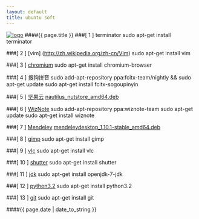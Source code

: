 ```yaml
---
layout: default
title: ubuntu soft
---
```

[![logo](/favicon.ico)](http://agronomyinfo.tk/)
####{{ page.title }}
###\[ 1 \] terminator
	sudo apt-get install terminator

###\[ 2 \] [vim] (http://zh.wikipedia.org/zh-cn/Vim)
	sudo apt-get install vim
	
###\[ 3 \] [chromium](http://zh.wikipedia.org/wiki/Chromium)
	sudo apt-get install chromium-browser
	
###\[ 4 \] 搜狗拼音
	sudo add-apt-repository ppa:fcitx-team/nightly && sudo apt-get update
	sudo apt-get install fcitx-sogoupinyin
	
###\[ 5 \] [坚果云](http://wiki.linuxdeepin.com/index.php?title=%E5%9D%9A%E6%9E%9C%E4%BA%91)
	[nautilus_nutstore_amd64.deb](https://jianguoyun.com/static/exe/installer/ubuntu/nautilus_nutstore_amd64.deb)
	
###\[ 6 \] [WizNote](http://www.wiz.cn/index.html)
	sudo add-apt-repository ppa:wiznote-team
	sudo apt-get update
	sudo apt-get install wiznote
	
###\[ 7 \] [Mendeley](http://en.wikipedia.org/wiki/Mendeley)
	[mendeleydesktop_1.10.1-stable_amd64.deb](http://download.mendeley.com/apt/pool/main/m/mendeleydesktop/mendeleydesktop_1.10.1-stable_amd64.deb)
	
###\[ 8 \] [gimp](http://zh.wikipedia.org/wiki/GIMP)
	sudo apt-get install gimp
	
###\[ 9 \] [vlc](http://zh.wikipedia.org/wiki/VLC%E5%A4%9A%E5%AA%92%E9%AB%94%E6%92%AD%E6%94%BE%E5%99%A8)
	sudo apt-get install vlc
	
###\[ 10 \] [shutter](http://shutter-project.org/)
	sudo apt-get install shutter
	
###\[ 11 \] [jdk](http://zh.wikipedia.org/wiki/JDK)
	sudo apt-get install openjdk-7-jdk
	
###\[ 12 \] [python3.2](http://zh.wikipedia.org/wiki/Python)
	sudo apt-get install python3.2
	
###\[ 13 \] [git](http://zh.wikipedia.org/wiki/Git)
	sudo apt-get install git
	
####{{ page.date | date_to_string }}
